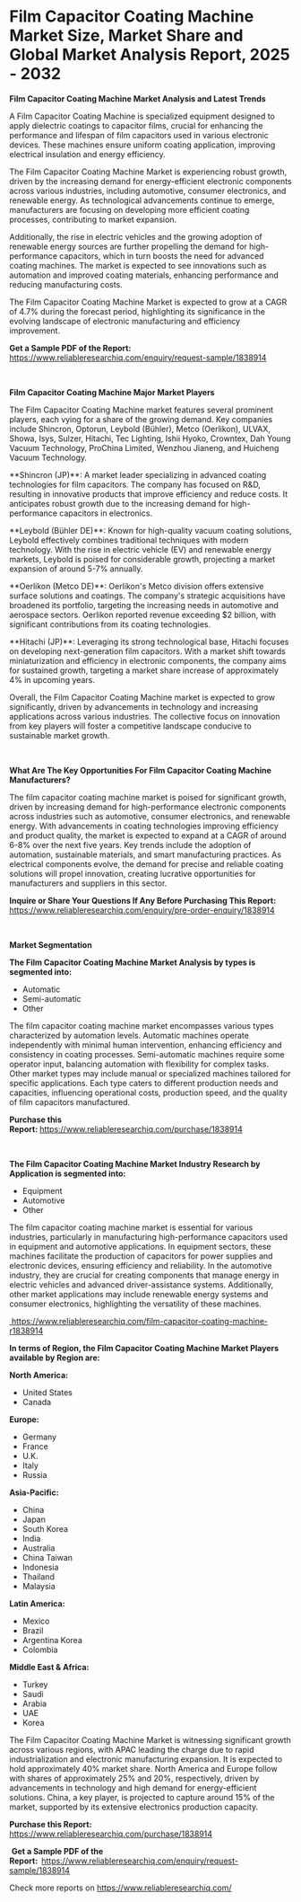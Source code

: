 <p><h1>Film Capacitor Coating Machine Market Size, Market Share and Global Market Analysis Report, 2025 - 2032</h1></p><p><strong>Film Capacitor Coating Machine Market Analysis and Latest Trends</strong></p>
<p><p>A Film Capacitor Coating Machine is specialized equipment designed to apply dielectric coatings to capacitor films, crucial for enhancing the performance and lifespan of film capacitors used in various electronic devices. These machines ensure uniform coating application, improving electrical insulation and energy efficiency. </p><p>The Film Capacitor Coating Machine Market is experiencing robust growth, driven by the increasing demand for energy-efficient electronic components across various industries, including automotive, consumer electronics, and renewable energy. As technological advancements continue to emerge, manufacturers are focusing on developing more efficient coating processes, contributing to market expansion. </p><p>Additionally, the rise in electric vehicles and the growing adoption of renewable energy sources are further propelling the demand for high-performance capacitors, which in turn boosts the need for advanced coating machines. The market is expected to see innovations such as automation and improved coating materials, enhancing performance and reducing manufacturing costs. </p><p>The Film Capacitor Coating Machine Market is expected to grow at a CAGR of 4.7% during the forecast period, highlighting its significance in the evolving landscape of electronic manufacturing and efficiency improvement.</p></p>
<p><strong>Get a Sample PDF of the Report:&nbsp;</strong> <a href="https://www.reliableresearchiq.com/enquiry/request-sample/1838914?utm_campaign=2743&utm_medium=2&utm_source=Github&utm_content=ia&utm_term=28022025&utm_id=film-capacitor-coating-machine">https://www.reliableresearchiq.com/enquiry/request-sample/1838914</a></p>
<p>&nbsp;</p>
<p><strong>Film Capacitor Coating Machine Major Market Players</strong></p>
<p><p>The Film Capacitor Coating Machine market features several prominent players, each vying for a share of the growing demand. Key companies include Shincron, Optorun, Leybold (Bühler), Metco (Oerlikon), ULVAX, Showa, Isys, Sulzer, Hitachi, Tec Lighting, Ishii Hyoko, Crowntex, Dah Young Vacuum Technology, ProChina Limited, Wenzhou Jianeng, and Huicheng Vacuum Technology.</p><p>**Shincron (JP)**: A market leader specializing in advanced coating technologies for film capacitors. The company has focused on R&D, resulting in innovative products that improve efficiency and reduce costs. It anticipates robust growth due to the increasing demand for high-performance capacitors in electronics.</p><p>**Leybold (Bühler DE)**: Known for high-quality vacuum coating solutions, Leybold effectively combines traditional techniques with modern technology. With the rise in electric vehicle (EV) and renewable energy markets, Leybold is poised for considerable growth, projecting a market expansion of around 5-7% annually.</p><p>**Oerlikon (Metco DE)**: Oerlikon's Metco division offers extensive surface solutions and coatings. The company's strategic acquisitions have broadened its portfolio, targeting the increasing needs in automotive and aerospace sectors. Oerlikon reported revenue exceeding $2 billion, with significant contributions from its coating technologies.</p><p>**Hitachi (JP)**: Leveraging its strong technological base, Hitachi focuses on developing next-generation film capacitors. With a market shift towards miniaturization and efficiency in electronic components, the company aims for sustained growth, targeting a market share increase of approximately 4% in upcoming years.</p><p>Overall, the Film Capacitor Coating Machine market is expected to grow significantly, driven by advancements in technology and increasing applications across various industries. The collective focus on innovation from key players will foster a competitive landscape conducive to sustainable market growth.</p></p>
<p>&nbsp;</p>
<p><strong>What Are The Key Opportunities For Film Capacitor Coating Machine Manufacturers?</strong></p>
<p><p>The film capacitor coating machine market is poised for significant growth, driven by increasing demand for high-performance electronic components across industries such as automotive, consumer electronics, and renewable energy. With advancements in coating technologies improving efficiency and product quality, the market is expected to expand at a CAGR of around 6-8% over the next five years. Key trends include the adoption of automation, sustainable materials, and smart manufacturing practices. As electrical components evolve, the demand for precise and reliable coating solutions will propel innovation, creating lucrative opportunities for manufacturers and suppliers in this sector.</p></p>
<p><strong>Inquire or Share Your Questions If Any Before Purchasing This Report:</strong> <a href="https://www.reliableresearchiq.com/enquiry/pre-order-enquiry/1838914?utm_campaign=2743&utm_medium=2&utm_source=Github&utm_content=ia&utm_term=28022025&utm_id=film-capacitor-coating-machine">https://www.reliableresearchiq.com/enquiry/pre-order-enquiry/1838914</a></p>
<p>&nbsp;</p>
<p><strong>Market Segmentation</strong></p>
<p><strong>The Film Capacitor Coating Machine Market Analysis by types is segmented into:</strong></p>
<p><ul><li>Automatic</li><li>Semi-automatic</li><li>Other</li></ul></p>
<p><p>The film capacitor coating machine market encompasses various types characterized by automation levels. Automatic machines operate independently with minimal human intervention, enhancing efficiency and consistency in coating processes. Semi-automatic machines require some operator input, balancing automation with flexibility for complex tasks. Other market types may include manual or specialized machines tailored for specific applications. Each type caters to different production needs and capacities, influencing operational costs, production speed, and the quality of film capacitors manufactured.</p></p>
<p><strong>Purchase this Report:&nbsp;</strong><a href="https://www.reliableresearchiq.com/purchase/1838914?utm_campaign=2743&utm_medium=2&utm_source=Github&utm_content=ia&utm_term=28022025&utm_id=film-capacitor-coating-machine">https://www.reliableresearchiq.com/purchase/1838914</a></p>
<p>&nbsp;</p>
<p><strong>The Film Capacitor Coating Machine Market Industry Research by Application is segmented into:</strong></p>
<p><ul><li>Equipment</li><li>Automotive</li><li>Other</li></ul></p>
<p><p>The film capacitor coating machine market is essential for various industries, particularly in manufacturing high-performance capacitors used in equipment and automotive applications. In equipment sectors, these machines facilitate the production of capacitors for power supplies and electronic devices, ensuring efficiency and reliability. In the automotive industry, they are crucial for creating components that manage energy in electric vehicles and advanced driver-assistance systems. Additionally, other market applications may include renewable energy systems and consumer electronics, highlighting the versatility of these machines.</p></p>
<p><a href="https://www.reliableresearchiq.com/film-capacitor-coating-machine-r1838914?utm_campaign=2743&utm_medium=2&utm_source=Github&utm_content=ia&utm_term=28022025&utm_id=film-capacitor-coating-machine">&nbsp;https://www.reliableresearchiq.com/film-capacitor-coating-machine-r1838914</a></p>
<p><strong>In terms of Region, the Film Capacitor Coating Machine Market Players available by Region are:</strong></p>
<p>
    <p> <strong> North America: </strong>
        <ul>
            <li>United States</li>
            <li>Canada</li>
        </ul>
        </p> 
    <p> <strong> Europe: </strong>
        <ul>
            <li>Germany</li>
            <li>France</li>
            <li>U.K.</li>
            <li>Italy</li>
            <li>Russia</li>
        </ul>
        </p> 
    <p> <strong> Asia-Pacific: </strong>
        <ul>
            <li>China</li>
            <li>Japan</li>
            <li>South Korea</li>
            <li>India</li>
            <li>Australia</li>
            <li>China Taiwan</li>
            <li>Indonesia</li>
            <li>Thailand</li>
            <li>Malaysia</li>
        </ul>
        </p> 
    <p> <strong> Latin America: </strong>
        <ul>
            <li>Mexico</li>
            <li>Brazil</li>
            <li>Argentina Korea</li>
            <li>Colombia</li>
        </ul>
        </p> 
    <p> <strong> Middle East & Africa: </strong>
        <ul>
            <li>Turkey</li>
            <li>Saudi</li>
            <li>Arabia</li>
            <li>UAE</li>
            <li>Korea</li>
        </ul>
    </p>
    </p>
<p><p>The Film Capacitor Coating Machine Market is witnessing significant growth across various regions, with APAC leading the charge due to rapid industrialization and electronic manufacturing expansion. It is expected to hold approximately 40% market share. North America and Europe follow with shares of approximately 25% and 20%, respectively, driven by advancements in technology and high demand for energy-efficient solutions. China, a key player, is projected to capture around 15% of the market, supported by its extensive electronics production capacity.</p></p>
<p><strong>Purchase this Report: </strong><a href="https://www.reliableresearchiq.com/purchase/1838914?utm_campaign=2743&utm_medium=2&utm_source=Github&utm_content=ia&utm_term=28022025&utm_id=film-capacitor-coating-machine">https://www.reliableresearchiq.com/purchase/1838914</a></p>
<p>&nbsp;<strong>Get a Sample PDF of the Report:&nbsp;&nbsp;</strong><a href="https://www.reliableresearchiq.com/enquiry/request-sample/1838914?utm_campaign=2743&utm_medium=2&utm_source=Github&utm_content=ia&utm_term=28022025&utm_id=film-capacitor-coating-machine">https://www.reliableresearchiq.com/enquiry/request-sample/1838914</a></p>
<p><strong></strong></p>
<p>Check more reports on <a href="https://www.reliableresearchiq.com/?utm_campaign=2743&utm_medium=2&utm_source=Github&utm_content=ia&utm_term=28022025&utm_id=film-capacitor-coating-machine">https://www.reliableresearchiq.com/</a></p>